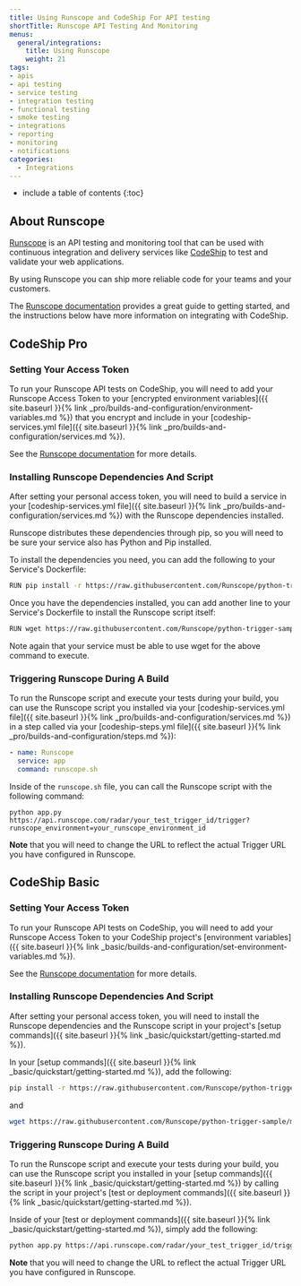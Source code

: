 ```yaml
---
title: Using Runscope and CodeShip For API testing
shortTitle: Runscope API Testing And Monitoring
menus:
  general/integrations:
    title: Using Runscope
    weight: 21
tags:
- apis
- api testing
- service testing
- integration testing
- functional testing
- smoke testing
- integrations
- reporting
- monitoring
- notifications
categories:
  - Integrations
---
```


* include a table of contents
{:toc}

## About Runscope

[Runscope](https://runscope.com) is an API testing and monitoring tool that can be used with continuous integration and delivery services like [CodeShip](https://codeship.com) to test and validate your web applications.

By using Runscope you can ship more reliable code for your teams and your customers.

The [Runscope documentation](https://guide.blazemeter.com/hc/en-us/articles/360001835558) provides a great guide to getting started, and the instructions below have more information on integrating with CodeShip.

## CodeShip Pro

### Setting Your Access Token

To run your Runscope API tests on CodeShip, you will need to add your Runscope Access Token to your [encrypted environment variables]({{ site.baseurl }}{% link _pro/builds-and-configuration/environment-variables.md %}) that you encrypt and include in your [codeship-services.yml file]({{ site.baseurl }}{% link _pro/builds-and-configuration/services.md %}).

See the [Runscope documentation](https://api.blazemeter.com/api-monitoring/#authentication-process) for more details.

### Installing Runscope Dependencies And Script

After setting your personal access token, you will need to build a service in your [codeship-services.yml file]({{ site.baseurl }}{% link _pro/builds-and-configuration/services.md %}) with the Runscope dependencies installed.

Runscope distributes these dependencies through pip, so you will need to be sure your service also has Python and Pip installed.

To install the dependencies you need, you can add the following to your Service's Dockerfile:

```bash
RUN pip install -r https://raw.githubusercontent.com/Runscope/python-trigger-sample/master/requirements.txt
```

Once you have the dependencies installed, you can add another line to your Service's Dockerfile to install the Runscope script itself:


```bash
RUN wget https://raw.githubusercontent.com/Runscope/python-trigger-sample/master/app.py
```

Note again that your service must be able to use wget for the above command to execute.

### Triggering Runscope During A Build

To run the Runscope script and execute your tests during your build, you can use the Runscope script you installed via your [codeship-services.yml file]({{ site.baseurl }}{% link _pro/builds-and-configuration/services.md %}) in a step called via your [codeship-steps.yml file]({{ site.baseurl }}{% link _pro/builds-and-configuration/steps.md %}):

```yaml
- name: Runscope
  service: app
  command: runscope.sh
```

Inside of the `runscope.sh` file, you can call the Runscope script with the following command:

```shell
python app.py https://api.runscope.com/radar/your_test_trigger_id/trigger?runscope_environment=your_runscope_environment_id
```

**Note** that you will need to change the URL to reflect the actual Trigger URL you have configured in Runscope.

## CodeShip Basic

### Setting Your Access Token

To run your Runscope API tests on CodeShip, you will need to add your Runscope Access Token to your CodeShip project's [environment variables]({{ site.baseurl }}{% link _basic/builds-and-configuration/set-environment-variables.md %}).

See the [Runscope documentation](https://api.blazemeter.com/api-monitoring/#authentication-process) for more details.

### Installing Runscope Dependencies And Script

After setting your personal access token, you will need to install the Runscope dependencies and the Runscope script in your project's [setup commands]({{ site.baseurl }}{% link _basic/quickstart/getting-started.md %}).

In your [setup commands]({{ site.baseurl }}{% link _basic/quickstart/getting-started.md %}), add the following:

```bash
pip install -r https://raw.githubusercontent.com/Runscope/python-trigger-sample/master/requirements.txt
```

and

```bash
wget https://raw.githubusercontent.com/Runscope/python-trigger-sample/master/app.py
```

### Triggering Runscope During A Build

To run the Runscope script and execute your tests during your build, you can use the Runscope script you installed in your [setup commands]({{ site.baseurl }}{% link _basic/quickstart/getting-started.md %}) by calling the script in your project's [test or deployment commands]({{ site.baseurl }}{% link _basic/quickstart/getting-started.md %}).

Inside of your [test or deployment commands]({{ site.baseurl }}{% link _basic/quickstart/getting-started.md %}), simply add the following:

```bash
python app.py https://api.runscope.com/radar/your_test_trigger_id/trigger?runscope_environment=your_runscope_environment_id
```

**Note** that you will need to change the URL to reflect the actual Trigger URL you have configured in Runscope.
